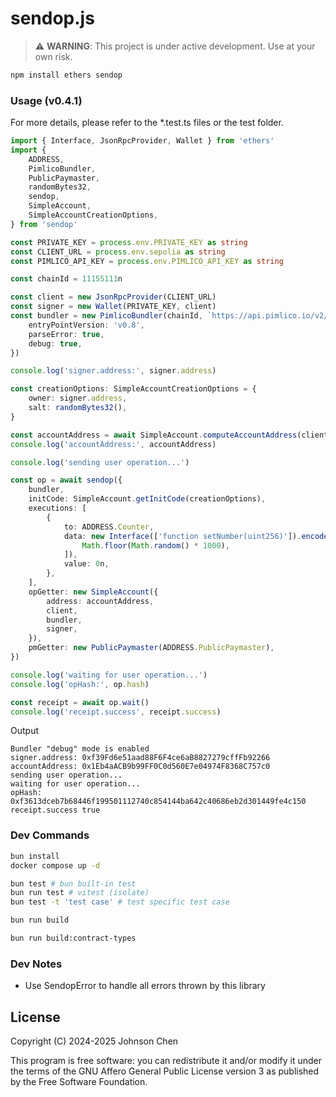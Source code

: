 # sendop.js

> ⚠️ **WARNING**: This project is under active development. Use at your own risk.

```sh
npm install ethers sendop
```

### Usage (v0.4.1)

For more details, please refer to the *.test.ts files or the test folder.

```ts
import { Interface, JsonRpcProvider, Wallet } from 'ethers'
import {
	ADDRESS,
	PimlicoBundler,
	PublicPaymaster,
	randomBytes32,
	sendop,
	SimpleAccount,
	SimpleAccountCreationOptions,
} from 'sendop'

const PRIVATE_KEY = process.env.PRIVATE_KEY as string
const CLIENT_URL = process.env.sepolia as string
const PIMLICO_API_KEY = process.env.PIMLICO_API_KEY as string

const chainId = 11155111n

const client = new JsonRpcProvider(CLIENT_URL)
const signer = new Wallet(PRIVATE_KEY, client)
const bundler = new PimlicoBundler(chainId, `https://api.pimlico.io/v2/${chainId}/rpc?apikey=${PIMLICO_API_KEY}`, {
	entryPointVersion: 'v0.8',
	parseError: true,
	debug: true,
})

console.log('signer.address:', signer.address)

const creationOptions: SimpleAccountCreationOptions = {
	owner: signer.address,
	salt: randomBytes32(),
}

const accountAddress = await SimpleAccount.computeAccountAddress(client, creationOptions)
console.log('accountAddress:', accountAddress)

console.log('sending user operation...')

const op = await sendop({
	bundler,
	initCode: SimpleAccount.getInitCode(creationOptions),
	executions: [
		{
			to: ADDRESS.Counter,
			data: new Interface(['function setNumber(uint256)']).encodeFunctionData('setNumber', [
				Math.floor(Math.random() * 1000),
			]),
			value: 0n,
		},
	],
	opGetter: new SimpleAccount({
		address: accountAddress,
		client,
		bundler,
		signer,
	}),
	pmGetter: new PublicPaymaster(ADDRESS.PublicPaymaster),
})

console.log('waiting for user operation...')
console.log('opHash:', op.hash)

const receipt = await op.wait()
console.log('receipt.success', receipt.success)

```

Output

```
Bundler "debug" mode is enabled
signer.address: 0xf39Fd6e51aad88F6F4ce6aB8827279cffFb92266
accountAddress: 0x1Eb4aACB9b99FF0C0d560E7e04974F8368C757c0
sending user operation...
waiting for user operation...
opHash: 0xf3613dceb7b68446f199501112740c854144ba642c40686eb2d301449fe4c150
receipt.success true
```

### Dev Commands

```sh
bun install
docker compose up -d

bun test # bun built-in test
bun run test # vitest (isolate)
bun test -t 'test case' # test specific test case

bun run build

bun run build:contract-types
```

### Dev Notes

- Use SendopError to handle all errors thrown by this library

## License

Copyright (C) 2024-2025 Johnson Chen

This program is free software: you can redistribute it and/or modify
it under the terms of the GNU Affero General Public License version 3
as published by the Free Software Foundation.
